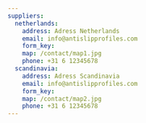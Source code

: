 ```yaml
---
suppliers:
  netherlands:
    address: Adress Netherlands
    email: info@antislipprofiles.com
    form_key:
    map: /contact/map1.jpg
    phone: +31 6 12345678
  scandinavia:
    address: Adress Scandinavia
    email: info@antislipprofiles.com
    form_key:
    map: /contact/map2.jpg
    phone: +31 6 12345678
---
```

